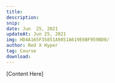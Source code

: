 ```yaml
---
title: 
description:  
snip: 
date: Jun  25, 2021
updateAt: Jun 25, 2021
img: HD4A165F35851A9851A619E6BF959BD0/
author: Red X Hyper
tag: Course
download: 
---
```


[Content Here]